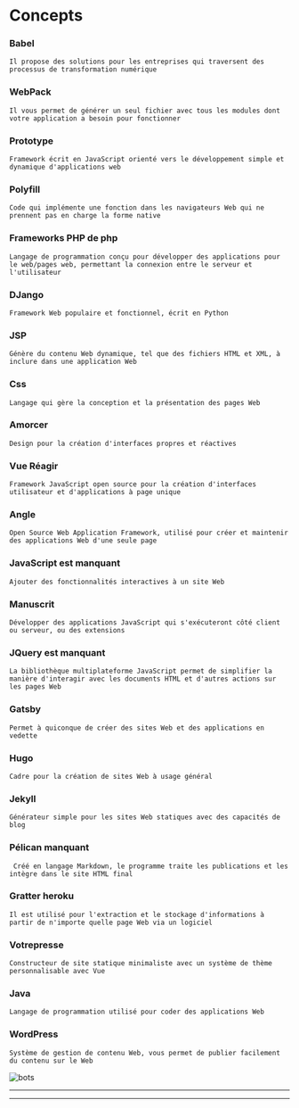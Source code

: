 # Concepts

### Babel
    Il propose des solutions pour les entreprises qui traversent des processus de transformation numérique

### WebPack
    Il vous permet de générer un seul fichier avec tous les modules dont votre application a besoin pour fonctionner

### Prototype
    Framework écrit en JavaScript orienté vers le développement simple et dynamique d'applications web

### Polyfill
    Code qui implémente une fonction dans les navigateurs Web qui ne prennent pas en charge la forme native

### Frameworks PHP de php
    Langage de programmation conçu pour développer des applications pour le web/pages web, permettant la connexion entre le serveur et l'utilisateur

### DJango
    Framework Web populaire et fonctionnel, écrit en Python

### JSP
    Génère du contenu Web dynamique, tel que des fichiers HTML et XML, à inclure dans une application Web

### Css
    Langage qui gère la conception et la présentation des pages Web

### Amorcer
    Design pour la création d'interfaces propres et réactives

### Vue Réagir
    Framework JavaScript open source pour la création d'interfaces utilisateur et d'applications à page unique

### Angle
    Open Source Web Application Framework, utilisé pour créer et maintenir des applications Web d'une seule page

### JavaScript est manquant
    Ajouter des fonctionnalités interactives à un site Web

### Manuscrit
    Développer des applications JavaScript qui s'exécuteront côté client ou serveur, ou des extensions

### JQuery est manquant
    La bibliothèque multiplateforme JavaScript permet de simplifier la manière d'interagir avec les documents HTML et d'autres actions sur les pages Web

### Gatsby
    Permet à quiconque de créer des sites Web et des applications en vedette

### Hugo
    Cadre pour la création de sites Web à usage général

### Jekyll
    Générateur simple pour les sites Web statiques avec des capacités de blog

### Pélican manquant
     Créé en langage Markdown, le programme traite les publications et les intègre dans le site HTML final
     
### Gratter heroku
    Il est utilisé pour l'extraction et le stockage d'informations à partir de n'importe quelle page Web via un logiciel

### Votrepresse
    Constructeur de site statique minimaliste avec un système de thème personnalisable avec Vue

### Java
    Langage de programmation utilisé pour coder des applications Web

### WordPress
    Système de gestion de contenu Web, vous permet de publier facilement du contenu sur le Web

![bots](https://cdn.habtium.com/habtium/album/3/noticia_1254144381article_image_bots.png)

---


---